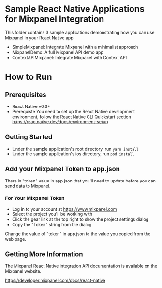 
# Sample React Native Applications for Mixpanel Integration

This folder contains 3 sample applications demonstrating how you can use Mixpanel in your React Native app.
- SimpleMixpanel: Integrate Mixpanel with a minimalist approach
- MixpanelDemo: A full Mixpanel API demo app
- ContextAPIMixpanel: Integrate Mixpanel with Context API

# How to Run
## Prerequisites
- React Native v0.6+
- Prerequiste You need to set up the React Native development environment, follow the React Native CLI Quickstart section \
https://reactnative.dev/docs/environment-setup

## Getting Started
- Under the sample application's root directory, run `yarn install`
- Under the sample application's ios directory, run `pod install`

## Add your Mixpanel Token to app.json 
There is "token" value in app.json that you'll need to update
before you can send data to Mixpanel.

### For Your Mixpanel Token

- Log in to your account at https://www.mixpanel.com
- Select the project you'll be working with
- Click the gear link at the top right to show the project settings dialog
- Copy the "Token" string from the dialog

Change the value of "token" in app.json to the value you copied from the web page.

## Getting More Information

The Mixpanel React Native integration API documentation is available on the Mixpanel website.

https://developer.mixpanel.com/docs/react-native
